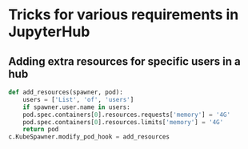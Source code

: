 # Tricks for various requirements in JupyterHub

## Adding extra resources for specific users in a hub
```python
def add_resources(spawner, pod):
    users = ['List', 'of', 'users']
    if spawner.user.name in users:
    pod.spec.containers[0].resources.requests['memory'] = '4G'
    pod.spec.containers[0].resources.limits['memory'] = '4G'
    return pod
c.KubeSpawner.modify_pod_hook = add_resources
```
